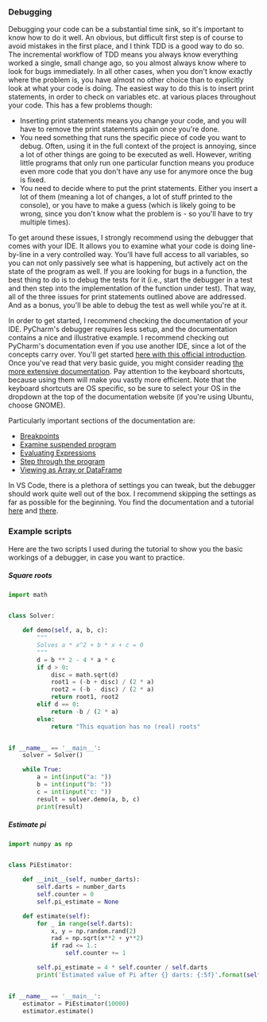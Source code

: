 ### Debugging

Debugging your code can be a substantial time sink, so it's important to know how to do it well. An obvious, but difficult first step is of course to avoid mistakes in the first place, and I think TDD is a good way to do so. The incremental workflow of TDD means you always know everything worked a single, small change ago, so you almost always know where to look for bugs immediately.
In all other cases, when you don't know exactly where the problem is, you have almost no other choice than to explicitly look at what your code is doing. The easiest way to do this is to insert print statements, in order to check on variables etc. at various places throughout your code. This has a few problems though:

- Inserting print statements means you change your code, and you will have to remove the print statements again once you're done.
- You need something that runs the specific piece of code you want to debug. Often, using it in the full context of the project is annoying, since a lot of other things are going to be executed as well. However, writing little programs that only run one particular function means you produce even more code that you don't have any use for anymore once the bug is fixed.
- You need to decide where to put the print statements. Either you insert a lot of them (meaning a lot of changes, a lot of stuff printed to the console), or you have to make a guess (which is likely going to be wrong, since you don't know what the problem is - so you'll have to try multiple times). 

To get around these issues, I strongly recommend using the debugger that comes with your IDE. It allows you to examine what your code is doing line-by-line in a very controlled way. You'll have full access to all variables, so you can not only passively see what is happening, but actively act on the state of the program as well. If you are looking for bugs in a function, the best thing to do is to debug the tests for it (i.e., start the debugger in a test and then step into the implementation of the function under test). That way, all of the three issues for print statements outlined above are addressed. And as a bonus, you'll be able to debug the test as well while you're at it.

In order to get started, I recommend checking the documentation of your IDE. PyCharm's debugger requires less setup, and the documentation contains a nice and illustrative example. I recommend checking out PyCharm's documentation even if you use another IDE, since a lot of the concepts carry over. You'll get started [here with this official introduction](https://www.jetbrains.com/help/pycharm/part-1-debugging-python-code.html). Once you've read that very basic guide, you might consider reading [the more extensive documentation](https://www.jetbrains.com/help/pycharm/debugging-code.html). Pay attention to the keyboard shortcuts, because using them will make you vastly more efficient. Note that the keyboard shortcuts are OS specific, so be sure to select your OS in the dropdown at the top of the documentation website (if you're using Ubuntu, choose GNOME).

Particularly important sections of the documentation are:

 * [Breakpoints](https://www.jetbrains.com/help/pycharm/using-breakpoints.html)
 * [Examine suspended program](https://www.jetbrains.com/help/pycharm/examining-suspended-program.html)
 * [Evaluating Expressions](https://www.jetbrains.com/help/pycharm/evaluating-expressions.html)
 * [Step through the program](https://www.jetbrains.com/help/pycharm/stepping-through-the-program.html)
 * [Viewing as Array or DataFrame](https://www.jetbrains.com/help/pycharm/viewing-as-array.html)

In VS Code, there is a plethora of settings you can tweak, but the debugger should work quite well out of the box. I recommend skipping the settings as far as possible for the beginning. You find the documentation and a tutorial [here](https://code.visualstudio.com/docs/python/debugging) and [there](https://code.visualstudio.com/docs/python/python-tutorial#_configure-and-run-the-debugger).


### Example scripts

Here are the two scripts I used during the tutorial to show you the basic workings of a debugger, in case you want to practice.

##### Square roots

```python
import math


class Solver:

    def demo(self, a, b, c):
        """
        Solves a * x^2 + b * x + c = 0
        """
        d = b ** 2 - 4 * a * c
        if d > 0:
            disc = math.sqrt(d)
            root1 = (-b + disc) / (2 * a)
            root2 = (-b - disc) / (2 * a)
            return root1, root2
        elif d == 0:
            return -b / (2 * a)
        else:
            return "This equation has no (real) roots"


if __name__ == '__main__':
    solver = Solver()

    while True:
        a = int(input("a: "))
        b = int(input("b: "))
        c = int(input("c: "))
        result = solver.demo(a, b, c)
        print(result)

```

##### Estimate pi

```python
import numpy as np


class PiEstimator:

    def __init__(self, number_darts):
        self.darts = number_darts
        self.counter = 0
        self.pi_estimate = None

    def estimate(self):
        for _ in range(self.darts):
            x, y = np.random.rand(2)
            rad = np.sqrt(x**2 + y**2)
            if rad <= 1.:
                self.counter += 1

        self.pi_estimate = 4 * self.counter / self.darts
        print('Estimated value of Pi after {} darts: {:5f}'.format(self.darts, self.pi_estimate))


if __name__ == '__main__':
    estimator = PiEstimator(10000)
    estimator.estimate()

```